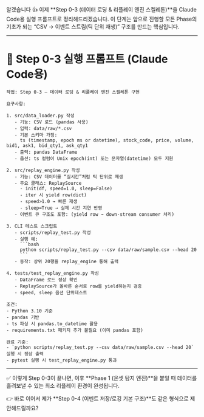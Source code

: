 알겠습니다 👍 이제 \*\*Step 0-3 (데이터 로딩 & 리플레이 엔진 스켈레톤)\*\*을 Claude Code용 실행 프롬프트로 정리해드리겠습니다. 이 단계는 앞으로 진행할 모든 Phase의 기초가 되는 “CSV → 이벤트 스트림(틱 단위 재생)” 구조를 만드는 핵심입니다.

---

# 📌 Step 0-3 실행 프롬프트 (Claude Code용)

````
작업: Step 0-3 — 데이터 로딩 & 리플레이 엔진 스켈레톤 구현

요구사항:

1. src/data_loader.py 작성
   - 기능: CSV 로드 (pandas 사용)
   - 입력: data/raw/*.csv
   - 기본 스키마 가정:
     ts (timestamp, epoch ms or datetime), stock_code, price, volume, bid1, ask1, bid_qty1, ask_qty1
   - 출력: pandas DataFrame
   - 옵션: ts 컬럼이 Unix epoch(int) 또는 문자열(datetime) 모두 지원

2. src/replay_engine.py 작성
   - 기능: CSV 데이터를 “실시간”처럼 틱 단위로 재생
   - 주요 클래스: ReplaySource
     - init(df, speed=1.0, sleep=False)
     - iter 시 yield row(dict)
     - speed>1.0 → 빠른 재생
     - sleep=True → 실제 시간 지연 반영
   - 이벤트 큐 구조도 포함: (yield row → down-stream consumer 처리)

3. CLI 테스트 스크립트
   - scripts/replay_test.py 작성
   - 실행 예:
     ```bash
     python scripts/replay_test.py --csv data/raw/sample.csv --head 20
     ```
   - 동작: 상위 20행을 replay_engine 통해 출력

4. tests/test_replay_engine.py 작성
   - DataFrame 로드 정상 확인
   - ReplaySource가 올바른 순서로 row를 yield하는지 검증
   - speed, sleep 옵션 단위테스트

조건:
- Python 3.10 기준
- pandas 기반
- ts 파싱 시 pandas.to_datetime 활용
- requirements.txt 패키지 추가 불필요 (이미 pandas 포함)

완료 기준:
- `python scripts/replay_test.py --csv data/raw/sample.csv --head 20` 실행 시 정상 출력
- pytest 실행 시 test_replay_engine.py 통과
````

---

✅ 이렇게 Step 0-3이 끝나면, 이후 \*\*Phase 1 (온셋 탐지 엔진)\*\*을 붙일 때 데이터를 흘려보낼 수 있는 최소 리플레이 환경이 완성됩니다.

👉 바로 이어서 제가 \*\*Step 0-4 (이벤트 저장/로깅 기본 구조)\*\*도 같은 형식으로 제안해드릴까요?
